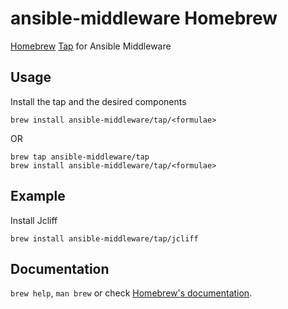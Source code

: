 # ansible-middleware Homebrew

[Homebrew](https://brew.sh/) [Tap](https://docs.brew.sh/Taps) for Ansible Middleware

## Usage

Install the tap and the desired components

```
brew install ansible-middleware/tap/<formulae>
```

OR

```
brew tap ansible-middleware/tap
brew install ansible-middleware/tap/<formulae>
```

## Example

Install Jcliff

```
brew install ansible-middleware/tap/jcliff
```

## Documentation
`brew help`, `man brew` or check [Homebrew's documentation](https://docs.brew.sh).
